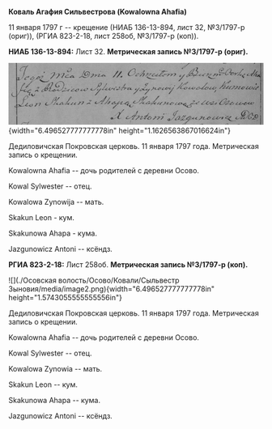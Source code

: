 **Коваль Агафия Сильвестрова (Kowalowna Ahafia)**

11 января 1797 г -- крещение (НИАБ 136-13-894, лист 32, №3/1797-р
(ориг)), (РГИА 823-2-18, лист 258об, №3/1797-р (коп)).

**НИАБ 136-13-894:** Лист 32. **Метрическая запись №3/1797-р (ориг).**

![](./media/f4f6b0af2ab572baf077b1854baa3fae6f5089e7.png){width="6.496527777777778in"
height="1.1626563867016624in"}

Дедиловичская Покровская церковь. 11 января 1797 года. Метрическая
запись о крещении.

Kowalowna Ahafia -- дочь родителей с деревни Осовo.

Kowal Sylwester -- отец.

Kowalowa Zynowija -- мать.

Skakun Leon - кум.

Skakunowa Ahapa - кума.

Jazgunowicz Antoni -- ксёндз.

**РГИА 823-2-18:** Лист 258об. **Метрическая запись №3/1797-р (коп).**

![](./Осовская волость/Осово/Ковали/Сыльвестр Зыновия/media/image2.png){width="6.496527777777778in"
height="1.5743055555555556in"}

Дедиловичская Покровская церковь. 11 января 1797 года. Метрическая
запись о крещении.

Kowalowna Ahafia -- дочь родителей с деревни Осово.

Kowal Sylwester -- отец.

Kowalowa Zynowia -- мать.

Skakun Leon -- кум.

Skakunowa Ahapa -- кума.

Jazgunowicz Antoni -- ксёндз.
